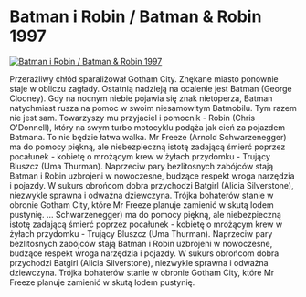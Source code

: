 Batman i Robin / Batman & Robin 1997 
=============
[![Batman i Robin / Batman & Robin 1997 ](http://vidos.pl/images/player.gif)](http://vidos.pl/batman-i-robin-batman-robin-1997)

 Przeraźliwy chłód sparaliżował Gotham City. Znękane miasto ponownie staje w obliczu zagłady. Ostatnią nadzieją na ocalenie jest Batman (George Clooney). Gdy na nocnym niebie pojawia się znak nietoperza, Batman natychmiast rusza na pomoc w swoim niesamowitym Batmobilu. Tym razem nie jest sam. Towarzyszy mu przyjaciel i pomocnik - Robin (Chris O'Donnell), który na swym turbo motocyklu podąża jak cień za pojazdem Batmana. To nie będzie łatwa walka. Mr Freeze (Arnold Schwarzenegger) ma do pomocy piękną, ale niebezpieczną istotę zadającą śmierć poprzez pocałunek - kobietę o mrożącym krew w żyłach przydomku - Trujący Bluszcz (Uma Thurman). Naprzeciw pary bezlitosnych zabójców stają Batman i Robin uzbrojeni w nowoczesne, budzące respekt wroga narzędzia i pojazdy. W sukurs obrońcom dobra przychodzi Batgirl (Alicia Silverstone), niezwykle sprawna i odważna dziewczyna. Trójka bohaterów stanie w obronie Gotham City, które Mr Freeze planuje zamienić w skutą lodem pustynię.  ... Schwarzenegger) ma do pomocy piękną, ale niebezpieczną istotę zadającą śmierć poprzez pocałunek - kobietę o mrożącym krew w żyłach przydomku - Trujący Bluszcz (Uma Thurman). Naprzeciw pary bezlitosnych zabójców stają Batman i Robin uzbrojeni w nowoczesne, budzące respekt wroga narzędzia i pojazdy. W sukurs obrońcom dobra przychodzi Batgirl (Alicia Silverstone), niezwykle sprawna i odważna dziewczyna. Trójka bohaterów stanie w obronie Gotham City, które Mr Freeze planuje zamienić w skutą lodem pustynię.
